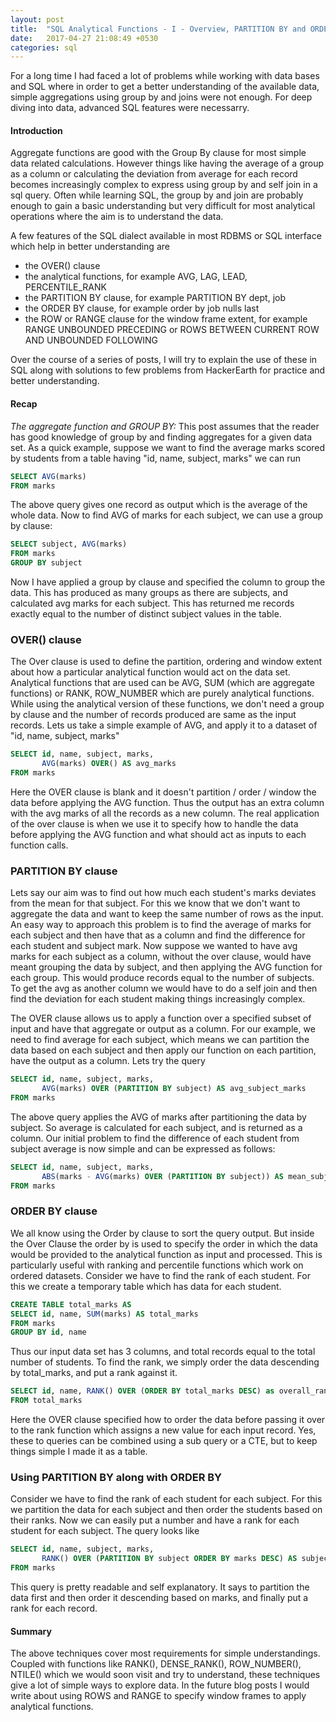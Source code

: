 ```yaml
---
layout: post
title:  "SQL Analytical Functions - I - Overview, PARTITION BY and ORDER BY"
date:   2017-04-27 21:08:49 +0530
categories: sql
---
```


For a long time I had faced a lot of problems while working with data bases and SQL where in order to get a better understanding of the available data, simple aggregations using group by and joins were not enough. For deep diving into data, advanced SQL features were necessarry.

#### Introduction 
Aggregate functions are good with the Group By clause for most simple data related calculations. However things like having the average of a group as a column or calculating the deviation from average for each record becomes increasingly complex to express using group by and self join in a sql query.
Often while learning SQL, the group by and join are probably enough to gain a basic understanding but very difficult for most analytical operations where the aim is to understand the data.

A few features of the SQL dialect available in most RDBMS or SQL interface which help in better understanding are 
 - the OVER() clause
 - the analytical functions, for example AVG, LAG, LEAD, PERCENTILE_RANK
 - the PARTITION BY clause, for example PARTITION BY dept, job
 - the ORDER BY clause, for example order by job nulls last
 - the ROW or RANGE clause for the window frame extent, for example RANGE UNBOUNDED PRECEDING or ROWS BETWEEN CURRENT ROW AND UNBOUNDED FOLLOWING
 
Over the course of a series of posts, I will try to explain the use of these in SQL along with solutions to few problems from HackerEarth for practice and better understanding.

#### Recap
*The aggregate function and GROUP BY:* This post assumes that the reader has good knowledge of group by and finding aggregates for a given data set.
As a quick example, suppose we want to find the average marks scored by students from a table having "id, name, subject, marks" we can run
```sql
SELECT AVG(marks) 
FROM marks
```
The above query gives one record as output which is the average of the whole data.
Now to find AVG of marks for each subject, we can use a group by clause:
```sql
SELECT subject, AVG(marks) 
FROM marks 
GROUP BY subject
```
Now I have applied a group by clause and specified the column to group the data. This has produced as many groups as there are subjects, and calculated avg marks for each subject. This has returned me records exactly equal to the number of distinct subject values in the table.


### OVER() clause
The Over clause is used to define the partition, ordering and window extent about how a particular analytical function would act on the data set.
Analytical functions that are used can be AVG, SUM (which are aggregate functions) or RANK, ROW_NUMBER which are purely analytical functions. While using the analytical version of these functions, we don't need a group by clause and the number of records produced are same as the input records.
Lets us take a simple example of AVG, and apply it to a dataset of "id, name, subject, marks"
```sql
SELECT id, name, subject, marks,
       AVG(marks) OVER() AS avg_marks
FROM marks
```
Here the OVER clause is blank and it doesn't partition / order / window the data before applying the AVG function. Thus the output has an extra column with the avg marks of all the records as a new column.
The real application of the over clause is when we use it to specify how to handle the data before applying the AVG function and what should act as inputs to each function calls.


### PARTITION BY clause
Lets say our aim was to find out how much each student's marks deviates from the mean for that subject. For this we know that we don't want to aggregate the data and want to keep the same number of rows as the input.
An easy way to approach this problem is to find the average of marks for each subject and then have that as a column and find the difference for each student and subject mark.
Now suppose we wanted to have avg marks for each subject as a column, without the over clause, would have meant grouping the data by subject, and then applying the AVG function for each group.
This would produce records equal to the number of subjects. To get the avg as another column we would have to do a self join and then find the deviation for each student making things increasingly complex.

The OVER clause allows us to apply a function over a specified subset of input and have that aggregate or output as a column.
For our example, we need to find average for each subject, which means we can partition the data based on each subject and then apply our function on each partition, have the output as a column.
Lets try the query
```sql
SELECT id, name, subject, marks,
       AVG(marks) OVER (PARTITION BY subject) AS avg_subject_marks
FROM marks
```
The above query applies the AVG of marks after partitioning the data by subject. So average is calculated for each subject, and is returned as a column.
Our initial problem to find the difference of each student from subject average is now simple and can be expressed as follows:
```sql
SELECT id, name, subject, marks,
       ABS(marks - AVG(marks) OVER (PARTITION BY subject)) AS mean_subject_diff
FROM marks
```


### ORDER BY clause
We all know using the Order by clause to sort the query output. But inside the Over Clause the order by is used to specify the order in which the data would be provided to the analytical function as input and processed.
This is particularly useful with ranking and percentile functions which work on ordered datasets.
Consider we have to find the rank of each student. For this we create a temporary table which has data for each student.
```sql
CREATE TABLE total_marks AS
SELECT id, name, SUM(marks) AS total_marks
FROM marks
GROUP BY id, name
```
Thus our input data set has 3 columns, and total records equal to the total number of students.
To find the rank, we simply order the data descending by total_marks, and put a rank against it.
```sql
SELECT id, name, RANK() OVER (ORDER BY total_marks DESC) as overall_rank
FROM total_marks
```
Here the OVER clause specified how to order the data before passing it over to the rank function which assigns a new value for each input record.
Yes, these to queries can be combined using a sub query or a CTE, but to keep things simple I made it as a table.


### Using PARTITION BY along with ORDER BY
Consider we have to find the rank of each student for each subject. For this we partition the data for each subject and then order the students based on their ranks. Now we can easily put a number and have a rank for each student for each subject.
The query looks like

```sql
SELECT id, name, subject, marks,
       RANK() OVER (PARTITION BY subject ORDER BY marks DESC) AS subject_rank
FROM marks
```
This query is pretty readable and self explanatory. It says to partition the data first and then order it descending based on marks, and finally put a rank for each record.

#### Summary
The above techniques cover most requirements for simple understandings. Coupled with functions like RANK(), DENSE_RANK(), ROW_NUMBER(), NTILE() which we would soon visit and try to understand, these techniques give a lot of simple ways to explore data.
In the future blog posts I would write about using ROWS and RANGE to specify window frames to apply analytical functions.
 